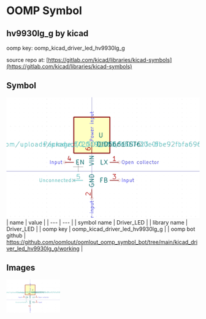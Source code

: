 # OOMP Symbol  
## hv9930lg_g  by kicad  
  
oomp key: oomp_kicad_driver_led_hv9930lg_g  
  
source repo at: [https://gitlab.com/kicad/libraries/kicad-symbols](https://gitlab.com/kicad/libraries/kicad-symbols)  
## Symbol  
  
[![working.png](working_600.png)](working.png)  
| name | value | 
| --- | --- | 
| symbol name | Driver_LED | 
| library name | Driver_LED | 
| oomp key | oomp_kicad_driver_led_hv9930lg_g | 
| oomp bot github | https://github.com/oomlout/oomlout_oomp_symbol_bot/tree/main/kicad_driver_led_hv9930lg_g/working | 
## Images  
  
[![working.png](working_140.png)](working.png)  

